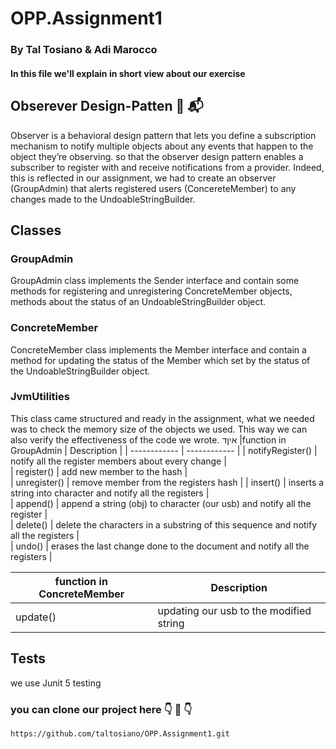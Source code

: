 # OPP.Assignment1

### By Tal Tosiano & Adi Marocco

#### In this file we'll explain in short view about our exercise

## Obserever Design-Patten  :goggles: :mailbox_with_mail: 
Observer is a behavioral design pattern that lets you define a subscription mechanism to notify multiple objects about any events that happen to the object they’re observing. so that the observer design pattern enables a subscriber to register with and receive notifications from a provider.
Indeed, this is reflected in our assignment, we had to create an observer (GroupAdmin) that alerts registered users (ConcereteMember) to any changes made to the UndoableStringBuilder.

## Classes

### GroupAdmin
GroupAdmin class implements the Sender interface and contain some methods for registering and unregistering ConcreteMember objects, methods about the status of an UndoableStringBuilder object.

### ConcreteMember
ConcreteMember class implements the Member interface and contain a method for updating the status of the Member which set by the status of the UndoableStringBuilder object.

### JvmUtilities
This class came structured and ready in the assignment, what we needed was to check the memory size of the objects we used. This way we can also verify the effectiveness of the code we wrote.
איןד
|function in GroupAdmin |  Description | 
| ------------ | ------------ | 
| notifyRegister() | notify all the register members about every change |  
| register() | add new member to the hash |   
| unregister() | remove member from the registers hash | 
| insert() | inserts a string into character and notify all the registers |  
| append() | append a string (obj) to character (our usb) and notify all the register |  
| delete() | delete the characters in a substring of this sequence and notify all the registers |  
| undo() | erases the last change done to the document and notify all the registers | 

|function in ConcreteMember |  Description | 
| ------------ | ------------ | 
| update() | updating our usb to the modified string |  

## Tests
we use Junit 5 testing

### you can clone our project here :point_down: :slightly_smiling_face:	:point_down: 
```
https://github.com/taltosiano/OPP.Assignment1.git

```


